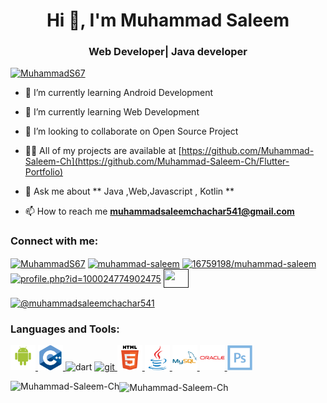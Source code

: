    
<h1 align="center">Hi 👋, I'm Muhammad Saleem </h1>
<h3 align="center">Web Developer| Java developer</h3>

<!--<p align="left"> <img src="https://komarev.com/ghpvc/?username=Muhammad-Saleem-Ch&label=Profile%20views&color=0e75b6&style=flat" alt="Muhammad-Saleem-Ch" /> </p> -->

<!--<p align="left"> <a href="https://github.com/ryo-ma/github-profile-trophy"><img src="https://github-profile-trophy.vercel.app/?username=Muhammad-Saleem-Ch" alt="Muhammad-Saleem-Ch" /></a> </p> -->

<p align="left"> <a href="https://twitter.com/MuhammadS67" target="blank"><img src="https://img.shields.io/twitter/follow/MuhammadS67?logo=twitter&style=for-the-badge" alt="MuhammadS67" /></a> </p>

- 🔭 I’m currently learning Android Development
- 🌱 I’m currently learning Web Development

- 👯 I’m looking to collaborate on Open Source Project

- 👨‍💻 All of my projects are available at [https://github.com/Muhammad-Saleem-Ch](https://github.com/Muhammad-Saleem-Ch/Flutter-Portfolio)

- 💬 Ask me about ** Java ,Web,Javascript , Kotlin **

- 📫 How to reach me **muhammadsaleemchachar541@gmail.com**

<!-- Blogs posts -->
<!-- BLOG-POST-LIST:START -->
<!-- BLOG-POST-LIST:END -->

<h3 align="left">Connect with me:</h3>
<p align="left">
<a href="https://twitter.com/MuhammadS67" target="blank"><img align="center" src="https://raw.githubusercontent.com/rahuldkjain/github-profile-readme-generator/master/src/images/icons/Social/twitter.svg" alt="MuhammadS67" height="30" width="40" /></a>
<a href="https://www.linkedin.com/in/muhammad-saleem-240b7a22a/" target="blank"><img align="center" src="https://raw.githubusercontent.com/rahuldkjain/github-profile-readme-generator/master/src/images/icons/Social/linked-in-alt.svg" alt="muhammad-saleem" height="30" width="40" /></a>
<a href="https://stackoverflow.com/users/17848929/muhammad-saleem" target="blank"><img align="center" src="https://raw.githubusercontent.com/rahuldkjain/github-profile-readme-generator/master/src/images/icons/Social/stack-overflow.svg" alt="16759198/muhammad-saleem" height="30" width="40" /></a>
<a href="https://www.facebook.com/profile.php?id=100072586871078" target="blank"><img align="center" src="https://raw.githubusercontent.com/rahuldkjain/github-profile-readme-generator/master/src/images/icons/Social/facebook.svg" alt="profile.php?id=100024774902475" height="30" width="40" /></a>
<a href="" target="blank"><img align="center" src="https://raw.githubusercontent.com/rahuldkjain/github-profile-readme-generator/master/src/images/icons/Social/instagram.svg" alt="" height="30" width="40" /></a>

<a href="https://www.hackerearth.com/@muhammadsaleemchachar541" target="blank"><img align="center" src="https://raw.githubusercontent.com/rahuldkjain/github-profile-readme-generator/master/src/images/icons/Social/hackerearth.svg" alt="@muhammadsaleemchachar541" height="30" width="40" /></a>
</p>

<h3 align="left">Languages and Tools:</h3>
<p align="left"> <a href="https://developer.android.com" target="_blank" rel="noreferrer"> <img src="https://raw.githubusercontent.com/devicons/devicon/master/icons/android/android-original-wordmark.svg" alt="android" width="40" height="40"/> </a>  <a href="https://www.w3schools.com/cpp/" target="_blank" rel="noreferrer"> <img src="https://raw.githubusercontent.com/devicons/devicon/master/icons/cplusplus/cplusplus-original.svg" alt="cplusplus" width="40" height="40"/> </a> <img src="https://www.vectorlogo.zone/logos/dartlang/dartlang-icon.svg" alt="dart" width="40" height="40"/> </a>   <a href="https://git-scm.com/" target="_blank" rel="noreferrer"> <img src="https://www.vectorlogo.zone/logos/git-scm/git-scm-icon.svg" alt="git" width="40" height="40"/> </a> <a href="https://www.w3.org/html/" target="_blank" rel="noreferrer"> <img src="https://raw.githubusercontent.com/devicons/devicon/master/icons/html5/html5-original-wordmark.svg" alt="html5" width="40" height="40"/> </a> <a href="https://www.java.com" target="_blank" rel="noreferrer"> <img src="https://raw.githubusercontent.com/devicons/devicon/master/icons/java/java-original.svg" alt="java" width="40" height="40"/> </a>   <a href="https://www.mysql.com/" target="_blank" rel="noreferrer"> <img src="https://raw.githubusercontent.com/devicons/devicon/master/icons/mysql/mysql-original-wordmark.svg" alt="mysql" width="40" height="40"/> </a> <a href="https://www.oracle.com/" target="_blank" rel="noreferrer"> <img src="https://raw.githubusercontent.com/devicons/devicon/master/icons/oracle/oracle-original.svg" alt="oracle" width="40" height="40"/> </a> <a href="https://www.photoshop.com/en" target="_blank" rel="noreferrer"> <img src="https://raw.githubusercontent.com/devicons/devicon/master/icons/photoshop/photoshop-line.svg" alt="photoshop" width="40" height="40"/> </a> 

<p><img align="left" src="https://github-readme-stats.vercel.app/api/top-langs?username=Muhammad-Saleem-Ch&show_icons=true&locale=en&layout=compact" alt="Muhammad-Saleem-Ch" /></p>



<p><img align="center" src="https://github-readme-streak-stats.herokuapp.com/?user=Muhammad-Saleem-Ch&" alt="Muhammad-Saleem-Ch" /></p>

